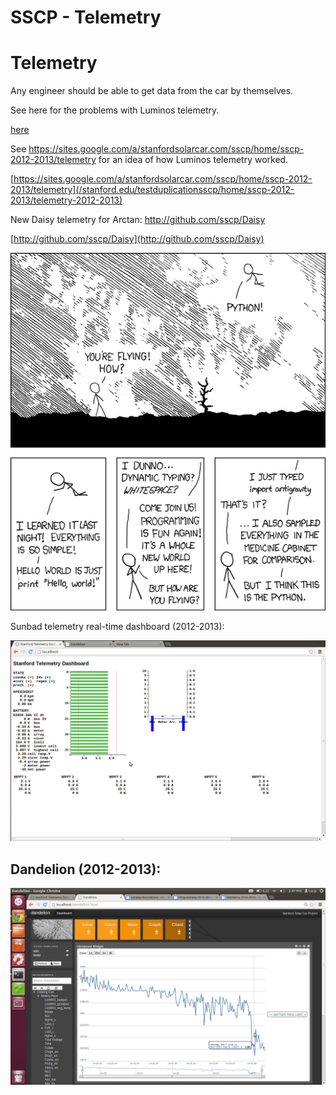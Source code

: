 # SSCP - Telemetry

# Telemetry

Any engineer should be able to get data from the car by themselves.

See here for the problems with Luminos telemetry.

[here](/stanford.edu/testduplicationsscp/home/sscp-2012-2013/telemetry-2012-2013/sunbad-telemetry_1/dandelion-post-mortem)

See https://sites.google.com/a/stanfordsolarcar.com/sscp/home/sscp-2012-2013/telemetry for an idea of how Luminos telemetry worked.

[https://sites.google.com/a/stanfordsolarcar.com/sscp/home/sscp-2012-2013/telemetry](/stanford.edu/testduplicationsscp/home/sscp-2012-2013/telemetry-2012-2013)

New Daisy telemetry for Arctan: http://github.com/sscp/Daisy

[http://github.com/sscp/Daisy](http://github.com/sscp/Daisy)

[](http://www.google.com/url?q=http%3A%2F%2Fimgs.xkcd.com%2Fcomics%2Fpython.png&sa=D&sntz=1&usg=AOvVaw0tDpxGOaRVKQugX4Z4KUt6)

![](../../../../../assets/image_cd33c547f6.png)

Sunbad telemetry real-time dashboard (2012-2013):

![](../../../../../assets/image_babf6f2ce6.png)

## Dandelion (2012-2013):

[](#h.pc9swuga312y)

![](../../../../../assets/image_e8b737f521.png)

